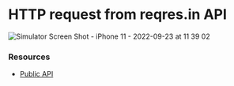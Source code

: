 # HTTP request from reqres.in API  


![Simulator Screen Shot - iPhone 11 - 2022-09-23 at 11 39 02](https://user-images.githubusercontent.com/5539006/191923488-5a007376-3c1b-4a55-a185-ab940f363fea.png)


### Resources
- [Public API](https://reqres.in)

